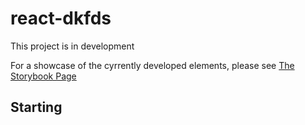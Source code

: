 # react-dkfds

This project is in development

For a showcase of the cyrrently developed elements, please see [The Storybook Page](https://eavfw.github.io/dkfds-react/?path=/story/dkfds-accordion-intro--page)

## Starting

